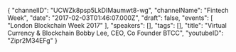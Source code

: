 {
    "channelID": "UCWZk8psp5LkDIMaumwt8-wg",
    "channelName": "Fintech Week",
    "date": "2017-02-03T01:46:07.000Z",
    "draft": false,
    "events": [
        "London Blockchain Week 2017"
    ],
    "speakers": [],
    "tags": [],
    "title": "Virtual Currency & Blockchain   Bobby Lee, CEO, Co Founder   BTCC",
    "youtubeID": "Zipr2M34EFg"
}